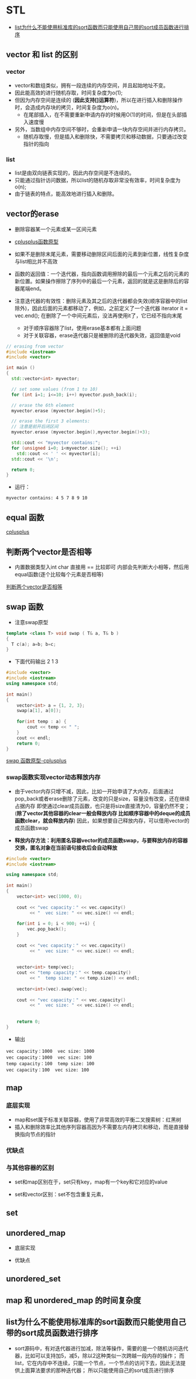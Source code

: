 # STL   



* [list为什么不能使用标准库的sort函数而只能使用自己带的sort成员函数进行排序](#list为什么不能使用标准库的sort函数而只能使用自己带的sort成员函数进行排序)  



## vector 和 list 的区别  

### vector
* vector和数组类似，拥有一段连续的内存空间，并且起始地址不变。
* 因此能高效的进行随机存取，时间复杂度为o(1);
* 但因为内存空间是连续的 (**因此支持[]运算符**)，所以在进行插入和删除操作时，会造成内存块的拷贝，时间复杂度为o(n)。
    * 在尾部插入，在不需要重新申请内存的时候用O(1)的时间，但是在头部插入速度慢
* 另外，当数组中内存空间不够时，会重新申请一块内存空间并进行内存拷贝。
    * 随机存取慢，但是插入和删除快，不需要拷贝和移动数据，只要通过改变指针的指向
### list  

* list是由双向链表实现的，因此内存空间是不连续的。
* 只能通过指针访问数据，所以list的随机存取非常没有效率，时间复杂度为o(n);
* 由于链表的特点，能高效地进行插入和删除。

## vector的erase  

* 删除容器某一个元素或某一区间元素

* [cplusplus函数原型](https://cplusplus.com/reference/vector/vector/erase/)  

* 如果不是删除末尾元素，需要移动删除区间后面的元素到新位置，线性复杂度 与list相比并不高效  

* 函数的返回值：一个迭代器，指向函数调用擦除的最后一个元素之后的元素的新位置。如果操作擦除了序列中的最后一个元素，返回的就是这是删除后的容器尾端end。 

* 注意迭代器的有效性：删除元素及其之后的迭代器都会失效(顺序容器中的list除外)，因此后面的元素都移动了，例如，之前定义了一个迭代器 iterator it = vec.end(); 在删除了一个中间元素后，没法再使用it了，它已经不指向末尾  
    * 对于顺序容器除了list，使用erase基本都有上面问题  
    * 对于关联容器，erase迭代器只是被删除的迭代器失效，返回值是void  


```cpp
// erasing from vector
#include <iostream>
#include <vector>

int main ()
{
  std::vector<int> myvector;

  // set some values (from 1 to 10)
  for (int i=1; i<=10; i++) myvector.push_back(i);

  // erase the 6th element
  myvector.erase (myvector.begin()+5);

  // erase the first 3 elements:
  // 注意是前开后闭区间  
  myvector.erase (myvector.begin(),myvector.begin()+3);

  std::cout << "myvector contains:";
  for (unsigned i=0; i<myvector.size(); ++i)
    std::cout << ' ' << myvector[i];
  std::cout << '\n';

  return 0;
}
```
* 运行：

```shell
myvector contains: 4 5 7 8 9 10
```


## equal 函数  

[cplusplus](https://cplusplus.com/reference/algorithm/equal/?kw=equal)

## 判断两个vector是否相等  

* 内置数据类型入int char 直接用 == 比较即可  内部会先判断大小相等，然后用equal函数(逐个比较每个元素是否相等)  

[判断两个vector是否相等](https://blog.csdn.net/lllzzzhhh2589/article/details/121586275)  



## swap 函数  

* 注意swap原型

```cpp
template <class T> void swap ( T& a, T& b )
{
  T c(a); a=b; b=c;
}
```

* 下面代码输出 2 1 3
```cpp
#include <vector>  
#include <iostream>
using namespace std;  
  
int main()  
{  
    vector<int> a = {1, 2, 3};
    swap(a[1], a[0]);
    
    for(int temp : a) {
        cout << temp << " ";
    }
    cout << endl;
    return 0;  
}  
```
[swap 函数原型-cplusplus](https://cplusplus.com/reference/utility/swap/?kw=swap)  

### swap函数实现vector动态释放内存  

* 由于vector内存只增不减，因此，比如一开始申请了大内存，后面通过pop_back或者erase删除了元素，改变的只是size，容量没有改变，还在继续占据内存  即使通过clear成员函数，也只是将size直接清为0，容量仍然不变；(**除了vector其他容器的clear一般会释放内存 比如顺序容器中的deque的成员函数clear，就会释放内存**) 因此，如果想要自己释放内存，可以借用vector的成员函数swap 

* **释放内存方法：利用匿名容器vector的成员函数swap，与要释放内存的容器交换，匿名对象在当前语句接收后会自动释放**   

```cpp
#include <vector>  
#include <iostream>

using namespace std;  
  
int main()  
{  
    vector<int> vec(1000, 0);
    
    cout << "vec capacity：" << vec.capacity()
         << "  vec size: " << vec.size() << endl;
    
    for(int i = 0; i < 900; ++i) {
        vec.pop_back();
    }
    
    cout << "vec capacity：" << vec.capacity()
         << "  vec size: " << vec.size() << endl;
         
    
    vector<int> temp(vec);
    cout << "temp capacity：" << temp.capacity()
         << "  temp size: " << temp.size() << endl;
    
    vector<int>(vec).swap(vec);
    
    cout << "vec capacity：" << vec.capacity()
         << "  vec size: " << vec.size() << endl;
    
    
    return 0;  
}  
```

* 输出  

```shell
vec capacity：1000  vec size: 1000
vec capacity：1000  vec size: 100
temp capacity：100  temp size: 100
vec capacity：100  vec size: 100
```

## map 

### 底层实现

* map和set属于标准关联容器，使用了非常高效的平衡二叉搜索树：红黑树  
* 插入和删除效率比其他序列容器高因为不需要左内存拷贝和移动，而是直接替换指向节点的指针  

### 优缺点



### 与其他容器的区别
* set和map区别在于，set只有key，map有一个key和它对应的value

* set和vector区别：set不包含重复元素， 


## set  

## unordered_map  

* 底层实现

* 优缺点

## unordered_set  


## map 和 unordered_map 的时间复杂度  



<p id="list为什么不能使用标准库的sort函数而只能使用自己带的sort成员函数进行排序"></p>      	
		
## list为什么不能使用标准库的sort函数而只能使用自己带的sort成员函数进行排序  

* sort源码中，有对迭代器进行加减，除法等操作，需要的是一个随机访问迭代器，比如可以支持加5，减5，除以2这种类似一次跨越一段内存的操作； 而list，它在内存中不连续，只能一个节点，一个节点的访问下去，因此无法提供上面算法要求的那种迭代器； 所以只能使用自己的sort成员进行排序  


